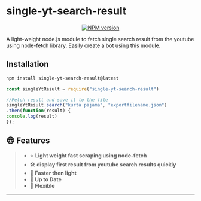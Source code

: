single-yt-search-result
==========

<div align="center">
  <p> 
<a href="https://www.npmjs.com/package/single-yt-search-result"><img src="https://img.shields.io/npm/v/single-yt-search-result.svg?=3600" alt="NPM version" /></a>
  </p>
</div>


A light-weight node.js module to fetch single search result from the youtube using node-fetch library.
Easily create a bot using this module.

 
## **Installation** 
```sh
npm install single-yt-search-result@latest
```
```js
const singleYtResult = require("single-yt-search-result")

//Fetch result and save it to the file
singleYtResult.search("kurta pajama", "exportfilename.json")
.then(function(result) {
console.log(result)
});
```

## 😎 **Features**
> 
> - ⭐️ **Light weight fast scraping using node-fetch**
> - 🛠 **display first result from youtube search results quickly** 
> - 👀 **Faster then light**
> - 💪 **Up to Date** 
> - 🤖 **Flexible**

***
